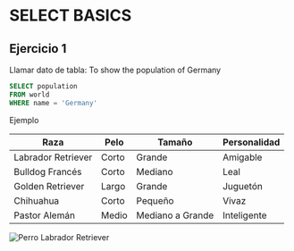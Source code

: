 # SELECT BASICS

## Ejercicio 1

Llamar dato de tabla: To show the population of Germany

```sql
SELECT population 
FROM world
WHERE name = 'Germany'
```
Ejemplo

| Raza | Pelo | Tamaño | Personalidad |
| --- | --- | --- | --- |
| Labrador Retriever | Corto | Grande | Amigable |
| Bulldog Francés | Corto | Mediano | Leal |
| Golden Retriever | Largo | Grande | Juguetón |
| Chihuahua | Corto | Pequeño | Vivaz |
| Pastor Alemán | Medio | Mediano a Grande | Inteligente |


![Perro Labrador Retriever](http://t0.gstatic.com/licensed-image?q=tbn:ANd9GcQkrjYxSfSHeCEA7hkPy8e2JphDsfFHZVKqx-3t37E4XKr-AT7DML8IwtwY0TnZsUcQ)



